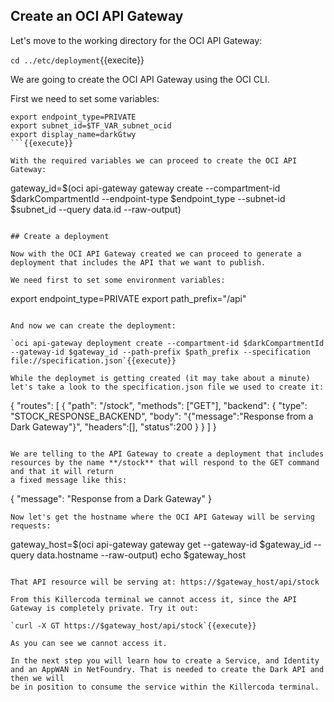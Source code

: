 ## Create an OCI API Gateway

Let's move to the working directory for the OCI API Gateway:

`cd ../etc/deployment`{{execite}}

We are going to create the OCI API Gateway using the OCI CLI.

First we need to set some variables:

```
export endpoint_type=PRIVATE
export subnet_id=$TF_VAR_subnet_ocid
export display_name=darkGtwy
```{{execute}}

With the required variables we can proceed to create the OCI API Gateway:

```
gateway_id=$(oci api-gateway gateway create --compartment-id $darkCompartmentId --endpoint-type $endpoint_type --subnet-id $subnet_id --query data.id --raw-output)
```{{execute}}

## Create a deployment

Now with the OCI API Gateway created we can proceed to generate a deployment that includes the API that we want to publish.

We need first to set some environment variables:

```
export endpoint_type=PRIVATE
export path_prefix="/api"
```{{execute}}

And now we can create the deployment:

`oci api-gateway deployment create --compartment-id $darkCompartmentId --gateway-id $gateway_id --path-prefix $path_prefix --specification file://specification.json`{{execute}}

While the deploymet is getting created (it may take about a minute) let's take a look to the specification.json file we used to create it:

```
{
  "routes": [
    {
      "path": "/stock",
      "methods": ["GET"],
      "backend": {
        "type": "STOCK_RESPONSE_BACKEND",
        "body": "{\"message\":\"Response from a Dark Gateway\"}",
        "headers":[],
        "status":200
      }
    }
  ]
}
```

We are telling to the API Gateway to create a deployment that includes resources by the name **/stock** that will respond to the GET command and that it will return
a fixed message like this:

```
{
	"message": "Response from a Dark Gateway"
}
```
Now let's get the hostname where the OCI API Gateway will be serving requests:

```
gateway_host=$(oci api-gateway gateway get --gateway-id $gateway_id --query data.hostname --raw-output)
echo $gateway_host
```{{execute}}

That API resource will be serving at: https://$gateway_host/api/stock

From this Killercoda terminal we cannot access it, since the API Gateway is completely private. Try it out:

`curl -X GT https://$gateway_host/api/stock`{{execute}}

As you can see we cannot access it.

In the next step you will learn how to create a Service, and Identity and an AppWAN in NetFoundry. That is needed to create the Dark API and then we will
be in position to consume the service within the Killercoda terminal.

